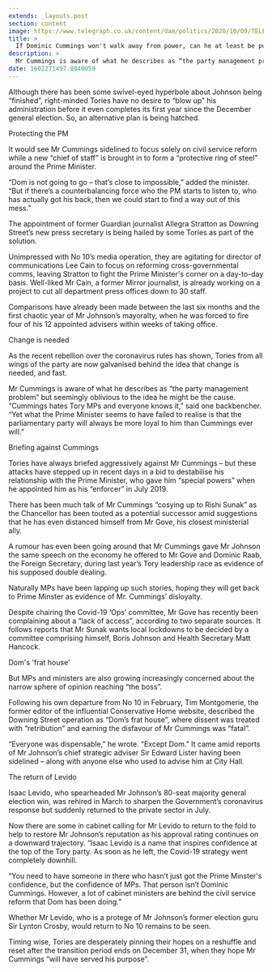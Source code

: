 ```yaml
--- 
extends: _layouts.post 
section: content 
image: https://www.telegraph.co.uk/content/dam/politics/2020/10/09/TELEMMGLPICT000088768548_trans_NvBQzQNjv4BqVUj0hrbTMGhR3vJQQCoret_-50Z61wMeX83wo4dgSCM.jpeg?impolicy=logo-overlay 
title: > 
  If Dominic Cummings won't walk away from power, can he at least be pushed to one side, ministers ask 
description: > 
  Mr Cummings is aware of what he describes as “the party management problem” but seemingly oblivious to the idea he might be the cause.“Cummings hates Tory MPs and everyone knows it,” said one backbencher.Naturally MPs have been lapping up such stories, hoping they will get back to Prime Minster as evidence of Mr. Cummings’ disloyalty.Now there are some in cabinet calling for Mr Levido to return to the fold to help to restore Mr Johnson’s reputation as his approval rating continues on a downward trajectory.“Isaac Levido is a name that inspires confidence at the top of the Tory party. 
date: 1602271497.8040059 
--- 
```

Although there has been some swivel-eyed hyperbole about Johnson being “finished”, right-minded Tories have no desire to “blow up” his administration before it even completes its first year since the December general election. So, an alternative plan is being hatched.

Protecting the PM

It would see Mr Cummings sidelined to focus solely on civil service reform while a new “chief of staff” is brought in to form a “protective ring of steel” around the Prime Minister.

“Dom is not going to go – that’s close to impossible,” added the minister. “But if there’s a counterbalancing force who the PM starts to listen to, who has actually got his back, then we could start to find a way out of this mess.”

The appointment of former Guardian journalist Allegra Stratton as Downing Street’s new press secretary is being hailed by some Tories as part of the solution.

Unimpressed with No 10’s media operation, they are agitating for director of communications Lee Cain to focus on reforming cross-governmental comms, leaving Stratton to fight the Prime Minister's corner on a day-to-day basis. Well-liked Mr Cain, a former Mirror journalist, is already working on a project to cut all department press offices down to 30 staff.

Comparisons have already been made between the last six months and the first chaotic year of Mr Johnson’s mayoralty, when he was forced to fire four of his 12 appointed advisers within weeks of taking office.

Change is needed

As the recent rebellion over the coronavirus rules has shown, Tories from all wings of the party are now galvanised behind the idea that change is needed, and fast.

Mr Cummings is aware of what he describes as “the party management problem” but seemingly oblivious to the idea he might be the cause. “Cummings hates Tory MPs and everyone knows it,” said one backbencher. “Yet what the Prime Minister seems to have failed to realise is that the parliamentary party will always be more loyal to him than Cummings ever will.”

Briefing against Cummings

Tories have always briefed aggressively against Mr Cummings – but these attacks have stepped up in recent days in a bid to destabilise his relationship with the Prime Minister, who gave him “special powers” when he appointed him as his “enforcer” in July 2019.

There has been much talk of Mr Cummings “cosying up to Rishi Sunak” as the Chancellor has been touted as a potential successor amid suggestions that he has even distanced himself from Mr Gove, his closest ministerial ally.

A rumour has even been going around that Mr Cummings gave Mr Johnson the same speech on the economy he offered to Mr Gove and Dominic Raab, the Foreign Secretary, during last year’s Tory leadership race as evidence of his supposed double dealing.

Naturally MPs have been lapping up such stories, hoping they will get back to Prime Minster as evidence of Mr. Cummings’ disloyalty.

Despite chairing the Covid-19 ‘Ops’ committee, Mr Gove has recently been complaining about a “lack of access”, according to two separate sources. It follows reports that Mr Sunak wants local lockdowns to be decided by a committee comprising himself, Boris Johnson and Health Secretary Matt Hancock.

Dom's 'frat house'

But MPs and ministers are also growing increasingly concerned about the narrow sphere of opinion reaching “the boss”.

Following his own departure from No 10 in February, Tim Montgomerie, the former editor of the influential Conservative Home website, described the Downing Street operation as “Dom’s frat house”, where dissent was treated with “retribution” and earning the disfavour of Mr Cummings was “fatal”.

“Everyone was dispensable,” he wrote. “Except Dom.” It came amid reports of Mr Johnson’s chief strategic adviser Sir Edward Lister having been sidelined – along with anyone else who used to advise him at City Hall.

The return of Levido

Isaac Levido, who spearheaded Mr Johnson’s 80-seat majority general election win, was rehired in March to sharpen the Government’s coronavirus response but suddenly returned to the private sector in July.

Now there are some in cabinet calling for Mr Levido to return to the fold to help to restore Mr Johnson’s reputation as his approval rating continues on a downward trajectory. “Isaac Levido is a name that inspires confidence at the top of the Tory party. As soon as he left, the Covid-19 strategy went completely downhill.

“You need to have someone in there who hasn’t just got the Prime Minster's confidence, but the confidence of MPs. That person isn’t Dominic Cummings. However, a lot of cabinet ministers are behind the civil service reform that Dom has been doing.”

Whether Mr Levido, who is a protege of Mr Johnson’s former election guru Sir Lynton Crosby, would return to No 10 remains to be seen.

Timing wise, Tories are desperately pinning their hopes on a reshuffle and reset after the transition period ends on December 31, when they hope Mr Cummings “will have served his purpose”.